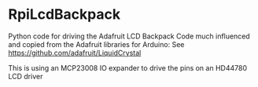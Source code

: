 RpiLcdBackpack
==============

Python code for driving the Adafruit LCD Backpack
Code much influenced and copied from the Adafruit libraries for Arduino:
See https://github.com/adafruit/LiquidCrystal

This is using an MCP23008 IO expander to drive the pins on an HD44780 LCD driver

